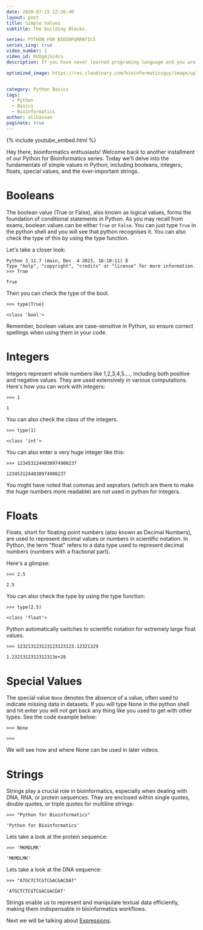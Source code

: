 ```yaml
---
date: 2020-07-15 12:26:40
layout: post
title: Simple Values
subtitle: The building Blocks.

series: PYTHON FOR BIOINFORMATICS
series_sing: true
video_number: 2
video_id: KUXgAjSz4ro
description: If you have never learned programing language and you are from the field of Biology. You can learn python with examples from the realm of Biology. 

optimized_image: https://res.cloudinary.com/bioinformaticsguy/image/upload/c_scale,h_380/v1596701389/002%20Python-for-Bioinformatics/Python-for-Bioinformatics-002.png


category: Python Basics
tags:
  - Python
  - Basics
  - Bioinformatics
author: alihassan
paginate: true
---
```


{% include youtube_embed.html %}


Hey there, bioinformatics enthusiasts! Welcome back to another installment of our Python for Bioinformatics series. 
Today we'll delve into the fundamentals of simple values in Python, including booleans, integers,
floats, special values, and the ever-important strings.

# Booleans
The boolean value (True or False), also known as logical values, forms the foundation of conditional statements in Python. 
As you may recall from exams, boolean values can be either `True` or `False`. You can just type `True` in the python shell and
you will see that python recognises it. You can also check the type of this by using the type function.

Let's take a closer look:

~~~ {.bash}
Python 3.11.7 (main, Dec  4 2023, 18:10:11) ß
Type "help", "copyright", "credits" or "license" for more information.
>>> True 
~~~
~~~ {.output}
True
~~~

Then you can check the type of the bool.




~~~ {.bash}
>>> type(True)
~~~
~~~ {.output}
<class 'bool'>
~~~



Remember, boolean values are case-sensitive in Python, so ensure correct spellings when using them in your code.

# Integers
Integers represent whole numbers like 1,2,3,4,5...., including both positive and negative values. 
They are used extensively in various computations. Here's how you can work with integers:

~~~ {.bash}
>>> 1
~~~
~~~ {.output}
1
~~~


You can also check the class of the integers.

~~~ {.bash}
>>> type(1)
~~~
~~~ {.output}
<class 'int'>
~~~

You can also enter a very huge integer like this:

~~~ {.bash}
>>> 1234531244038974908237
~~~
~~~ {.output}
1234531244038974908237
~~~

You might have noted that commas and seprators (which are there to make the huge numbers more readable) 
are not used in python for integers.




# Floats
Floats, short for floating point numbers (also known as Decimal Numbers), are used to represent 
decimal values or numbers in scientific notation. In Python, the term "float" refers to a data type used to represent decimal numbers (numbers with a fractional part). 

Here's a glimpse:


~~~ {.bash}
>>> 2.5
~~~
~~~ {.output}
2.5
~~~

You can also check the type by using the type function:

~~~ {.bash}
>>> type(2.5)
~~~
~~~ {.output}
<class 'float'>
~~~

Python automatically switches to scientific notation for extremely large float values.
~~~ {.bash}
>>> 123213123123123123123.12321329
~~~
~~~ {.output}
1.2321312312312313e+20
~~~


# Special Values
The special value `None` denotes the absence of a value, often used to indicate missing data in datasets. If you will 
type None in the python shell and hit enter you will not get back any thing like you used to get with other types.
See the code example below:

~~~ {.bash}
>>> None
~~~
~~~ {.output}
>>>
~~~

We will see how and where None can be used in later videos.


# Strings
Strings play a crucial role in bioinformatics, especially when dealing with DNA, RNA, or protein sequences. 
They are enclosed within single quotes, double quotes, or triple quotes for multiline strings:


~~~ {.bash}
>>> "Python for Bioinformatics"
~~~
~~~ {.output}
'Python for Bioinformatics'
~~~

Lets take a look at the protein sequence:
~~~ {.bash}
>>> 'MKMDLMK'
~~~
~~~ {.output}
'MKMDLMK'
~~~


Lets take a look at the DNA sequence:
~~~ {.bash}
>>> "ATGCTCTCGTCGACGACDAT"
~~~
~~~ {.output}
'ATGCTCTCGTCGACGACDAT'
~~~

Strings enable us to represent and manipulate textual data efficiently, 
making them indispensable in bioinformatics workflows.

Next we will be talking about [Expressions](/003-EXPRESSIONS-python-for-Bioinformatics/).